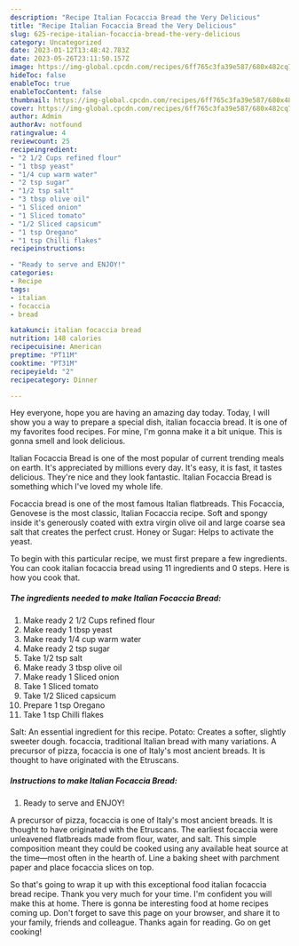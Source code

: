 ```yaml
---
description: "Recipe Italian Focaccia Bread the Very Delicious"
title: "Recipe Italian Focaccia Bread the Very Delicious"
slug: 625-recipe-italian-focaccia-bread-the-very-delicious
category: Uncategorized
date: 2023-01-12T13:48:42.783Z
date: 2023-05-26T23:11:50.157Z
image: https://img-global.cpcdn.com/recipes/6ff765c3fa39e587/680x482cq70/italian-focaccia-bread-recipe-main-photo.jpg
hideToc: false
enableToc: true
enableTocContent: false
thumbnail: https://img-global.cpcdn.com/recipes/6ff765c3fa39e587/680x482cq70/italian-focaccia-bread-recipe-main-photo.jpg
cover: https://img-global.cpcdn.com/recipes/6ff765c3fa39e587/680x482cq70/italian-focaccia-bread-recipe-main-photo.jpg
author: Admin
authorAv: notfound
ratingvalue: 4
reviewcount: 25
recipeingredient:
- "2 1/2 Cups refined flour"
- "1 tbsp yeast"
- "1/4 cup warm water"
- "2 tsp sugar"
- "1/2 tsp salt"
- "3 tbsp olive oil"
- "1 Sliced onion"
- "1 Sliced tomato"
- "1/2 Sliced capsicum"
- "1 tsp Oregano"
- "1 tsp Chilli flakes"
recipeinstructions:

- "Ready to serve and ENJOY!"
categories:
- Recipe
tags:
- italian
- focaccia
- bread

katakunci: italian focaccia bread 
nutrition: 148 calories
recipecuisine: American
preptime: "PT11M"
cooktime: "PT31M"
recipeyield: "2"
recipecategory: Dinner

---
```



Hey everyone, hope you are having an amazing day today. Today, I will show you a way to prepare a special dish, italian focaccia bread. It is one of my favorites food recipes. For mine, I'm gonna make it a bit unique. This is gonna smell and look delicious.

Italian Focaccia Bread is one of the most popular of current trending meals on earth. It's appreciated by millions every day. It's easy, it is fast, it tastes delicious. They're nice and they look fantastic. Italian Focaccia Bread is something which I've loved my whole life.

Focaccia bread is one of the most famous Italian flatbreads. This Focaccia, Genovese is the most classic, Italian Focaccia recipe. Soft and spongy inside it&#39;s generously coated with extra virgin olive oil and large coarse sea salt that creates the perfect crust. Honey or Sugar: Helps to activate the yeast.


To begin with this particular recipe, we must first prepare a few ingredients. You can cook italian focaccia bread using 11 ingredients and 0 steps. Here is how you cook that.

<!--inarticleads1-->

##### The ingredients needed to make Italian Focaccia Bread:

1. Make ready 2 1/2 Cups refined flour
1. Make ready 1 tbsp yeast
1. Make ready 1/4 cup warm water
1. Make ready 2 tsp sugar
1. Take 1/2 tsp salt
1. Make ready 3 tbsp olive oil
1. Make ready 1 Sliced onion
1. Take 1 Sliced tomato
1. Take 1/2 Sliced capsicum
1. Prepare 1 tsp Oregano
1. Take 1 tsp Chilli flakes


Salt: An essential ingredient for this recipe. Potato: Creates a softer, slightly sweeter dough. focaccia, traditional Italian bread with many variations. A precursor of pizza, focaccia is one of Italy&#39;s most ancient breads. It is thought to have originated with the Etruscans. 

<!--inarticleads2-->

##### Instructions to make Italian Focaccia Bread:


1. Ready to serve and ENJOY!

A precursor of pizza, focaccia is one of Italy&#39;s most ancient breads. It is thought to have originated with the Etruscans. The earliest focaccia were unleavened flatbreads made from flour, water, and salt. This simple composition meant they could be cooked using any available heat source at the time—most often in the hearth of. Line a baking sheet with parchment paper and place focaccia slices on top. 

So that's going to wrap it up with this exceptional food italian focaccia bread recipe. Thank you very much for your time. I'm confident you will make this at home. There is gonna be interesting food at home recipes coming up. Don't forget to save this page on your browser, and share it to your family, friends and colleague. Thanks again for reading. Go on get cooking!
